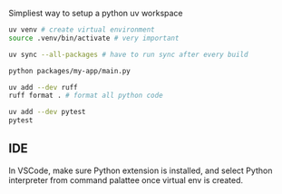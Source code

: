 Simpliest way to setup a python uv workspace

```bash
uv venv # create virtual environment
source .venv/bin/activate # very important

uv sync --all-packages # have to run sync after every build

python packages/my-app/main.py

uv add --dev ruff
ruff format . # format all python code

uv add --dev pytest
pytest
```

## IDE

In VSCode, make sure Python extension is installed, and select Python interpreter from command palattee once virtual env is created.
